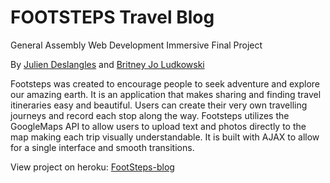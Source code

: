 # FOOTSTEPS Travel Blog

General Assembly Web Development Immersive Final Project

By [Julien Deslangles](https://github.com/jdeslangles) and [Britney Jo Ludkowski](https://github.com/britneyjo)

Footsteps was created to encourage people to seek adventure and explore our amazing earth. It is an application that makes sharing and finding travel itineraries easy and beautiful. Users can create their very own travelling journeys and record each stop along the way. Footsteps utilizes the GoogleMaps API to allow users to upload text and photos directly to the map making each trip visually understandable. It is built with AJAX to allow for a single interface and smooth transitions.

View project on heroku: [FootSteps-blog](http://footsteps-blog.herokuapp.com/)
